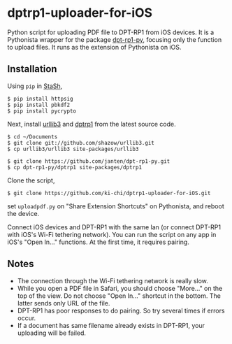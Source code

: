 # dptrp1-uploader-for-iOS
Python script for uploading PDF file to DPT-RP1 from iOS devices. It is a Pythonista wrapper for the package [dpt-rp1-py](https://github.com/janten/dpt-rp1-py), focusing only the function to upload files. It runs as the extension of Pythonista on iOS.

## Installation

Using `pip` in [StaSh](https://github.com/ywangd/stash),

```shell
$ pip install httpsig
$ pip install pbkdf2
$ pip install pycrypto
```

Next, install [urllib3](https://github.com/shazow/urllib3) and [dptrp1](https://github.com/janten/dpt-rp1-py) from the latest source code.

```shell
$ cd ~/Documents
$ git clone git://github.com/shazow/urllib3.git
$ cp urllib3/urllib3 site-packages/urllib3
```

```shell
$ git clone https://github.com/janten/dpt-rp1-py.git
$ cp dpt-rp1-py/dptrp1 site-packages/dptrp1
```


Clone the script,

```shell
$ git clone https://github.com/ki-chi/dptrp1-uploader-for-iOS.git
```

set `uploadpdf.py` on "Share Extension Shortcuts" on Pythonista, and reboot the device.

Connect iOS devices and DPT-RP1 with the same lan (or connect DPT-RP1 with iOS's Wi-Fi tethering network). You can run the script on any app in iOS's "Open In..." functions. At the first time, it requires pairing.

## Notes

* The connection through the Wi-Fi tethering network is really slow.
* While you open a PDF file in Safari, you should choose "More..." on the top of the view. Do not choose "Open In..." shortcut in the bottom. The latter sends only URL of the file.
* DPT-RP1 has poor responses to do pairing. So try several times if errors occur.
* If a document has same filename already exists in DPT-RP1, your uploading will be failed.